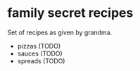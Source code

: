 # family secret recipes

Set of recipes as given by grandma.

- pizzas (TODO)
- sauces (TODO)
- spreads (TODO)